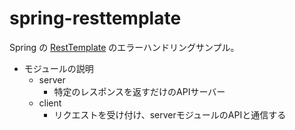 # spring-resttemplate

Spring の [RestTemplate](https://github.com/spring-projects/spring-framework/blob/v5.3.23/spring-web/src/main/java/org/springframework/web/client/RestTemplate.java) のエラーハンドリングサンプル。

- モジュールの説明
  - server
    - 特定のレスポンスを返すだけのAPIサーバー
  - client
    - リクエストを受け付け、serverモジュールのAPIと通信する
